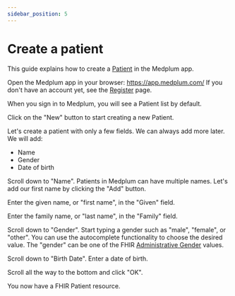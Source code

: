 ```yaml
---
sidebar_position: 5
---
```


# Create a patient

This guide explains how to create a [Patient](../../api/fhir/resources/patient) in the Medplum app.

Open the Medplum app in your browser: https://app.medplum.com/  If you don't have an account yet, see the [Register](./register) page.

When you sign in to Medplum, you will see a Patient list by default.

Click on the "New" button to start creating a new Patient.

Let's create a patient with only a few fields.  We can always add more later.  We will add:
* Name
* Gender
* Date of birth

Scroll down to "Name".  Patients in Medplum can have multiple names.  Let's add our first name by clicking the "Add" button.

Enter the given name, or "first name", in the "Given" field.

Enter the family name, or "last name", in the "Family" field.

Scroll down to "Gender".  Start typing a gender such as "male", "female", or "other".  You can use the autocomplete functionality to choose the desired value. The "gender" can be one of the FHIR [Administrative Gender](https://www.hl7.org/fhir/valueset-administrative-gender.html) values.

Scroll down to "Birth Date".  Enter a date of birth.

Scroll all the way to the bottom and click "OK".

You now have a FHIR Patient resource.
